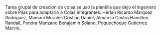 Tarea grupal de creacion de colas
se uso la plantilla que dejo el ingeniero sobre Pilas para adaptarlo a Colas
integrantes:
Herlan Ricardo Marquez Rodriguez,
Mamani Morales Cristian Daniel,
Almanza Castro Hamilton Randall,
Pereira Manzano Benajamin Solano,
Poquechoque Gutierrez Marvin,

